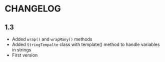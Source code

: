 CHANGELOG
=========

1.3
---

 * Added `wrap()` and `wrapMany()` methods
 * Added `StringTempalte` class with template() method to handle variables in strings
 * First version